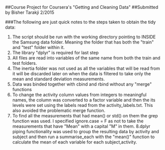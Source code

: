 ##Course Project for Coursera's "Getting and Cleaning Data" 
##Submitted by Bisher Tarakji 2/2015

###The following are just quick notes to the steps taken to obtain the tidy data:

1. The script should be run with the working directory pointing to INSIDE the Samsung data folder. Meaning the folder that has both the "train" and "test" folder within it.
2. The library "dplyr" is required for last step
3. All files are read into variables of the same name from both the train and test folders.
4. The inertia folder was not used as all the variables that will be read from it will be discarded later on when the data is filtered to take only the mean and standard deviation measurements.
5. Data was binded together with cbind and rbind without any "merge" functions
6. To change the activity column values from integers to meaningful names, the column was converted to a factor variable and then the its levels were set using the labels read from the activity_labels.txt. This also avoided the problematic merge function.
7. To find all the measurements that had mean() or std() on them the grep function was used. I specified ignore.case = F as not to take the measurements that have "Mean" with a capital "M" in them. 
8.dplyr piping functionality was used to group the resulting data by activity and subject and then run a summarise_each with the "mean()" function to calculate the mean of each variable for each subject,activity.
